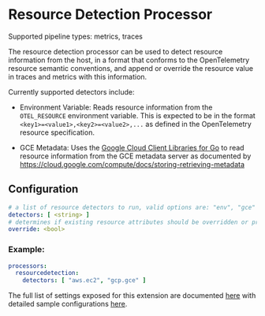 # Resource Detection Processor

Supported pipeline types: metrics, traces

The resource detection processor can be used to detect resource information from the host,
in a format that conforms to the OpenTelemetry resource semantic conventions, and append or
override the resource value in traces and metrics with this information.

Currently supported detectors include:

* Environment Variable: Reads resource information from the `OTEL_RESOURCE` environment
variable. This is expected to be in the format `<key1>=<value1>,<key2>=<value2>,...` as
defined in the OpenTelemetry resource specification.

* GCE Metadata: Uses the [Google Cloud Client Libraries for Go](https://github.com/googleapis/google-cloud-go)
to read resource information from the GCE metadata server as documented by
https://cloud.google.com/compute/docs/storing-retrieving-metadata

## Configuration

```yaml
# a list of resource detectors to run, valid options are: "env", "gce"
detectors: [ <string> ]
# determines if existing resource attributes should be overridden or preserved, defaults to true
override: <bool>
```

### Example:

```yaml
processors:
  resourcedetection:
    detectors: [ "aws.ec2", "gcp.gce" ]
```

The full list of settings exposed for this extension are documented [here](./config.go)
with detailed sample configurations [here](./testdata/config.yaml).